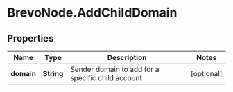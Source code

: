 # BrevoNode.AddChildDomain

## Properties
Name | Type | Description | Notes
------------ | ------------- | ------------- | -------------
**domain** | **String** | Sender domain to add for a specific child account | [optional] 


